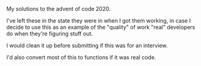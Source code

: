 My solutions to the advent of code 2020.

I've left these in the state they were in when I got them working, in case I
decide to use this as an example of the "quality" of work "real" developers do
when they're figuring stuff out.

I would clean it up before submitting if this was for an interview.

I'd also convert most of this to functions if it was real code.
